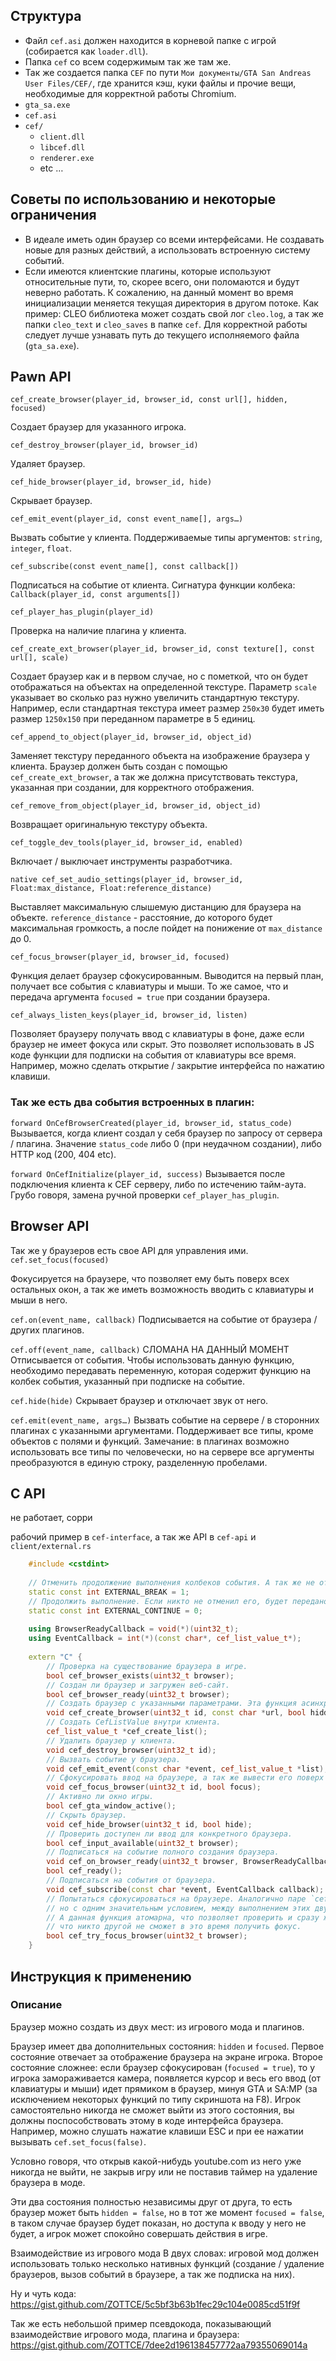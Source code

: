 
## Структура
- Файл `cef.asi` должен находится в корневой папке с игрой (собирается как `loader.dll`).
- Папка `cef` со всем содержимым так же там же.
- Так же создается папка `CEF` по пути `Мои документы/GTA San Andreas User Files/CEF/`, где хранится кэш, куки файлы и прочие вещи, необходимые для корректной работы Chromium.
- `gta_sa.exe`
- `cef.asi`
- `cef/`
    - `client.dll`
    - `libcef.dll`
    - `renderer.exe`
    - etc …


## Советы по использованию и некоторые ограничения
- В идеале иметь один браузер со всеми интерфейсами. Не создавать новые для разных действий, а использовать встроенную систему событий.
- Если имеются клиентские плагины, которые используют относительные пути, то, скорее всего, они поломаются и будут неверно работать. К сожалению, на данный момент во время инициализации меняется текущая директория в другом потоке. Как пример: CLEO библиотека может создать свой лог `cleo.log`, а так же папки `cleo_text` и `cleo_saves` в папке `cef`. Для корректной работы следует лучше узнавать путь до текущего исполняемого файла (`gta_sa.exe`).

## Pawn API

`cef_create_browser(player_id, browser_id, const url[], hidden, focused)`

Создает браузер для указанного игрока.

`cef_destroy_browser(player_id, browser_id)`

Удаляет браузер.

`cef_hide_browser(player_id, browser_id, hide)`

Скрывает браузер.

`cef_emit_event(player_id, const event_name[], args…)`

Вызвать событие у клиента. Поддерживаемые типы аргументов: `string`, `integer`, `float`.

`cef_subscribe(const event_name[], const callback[])`

Подписаться на событие от клиента. Сигнатура функции колбека: `Callback(player_id, const arguments[])`

`cef_player_has_plugin(player_id)`

Проверка на наличие плагина у клиента.

`cef_create_ext_browser(player_id, browser_id, const texture[], const url[], scale)`

Создает браузер как и в первом случае, но с пометкой, что он будет отображаться на объектах на определенной текстуре. Параметр `scale` указывает во сколько раз нужно увеличить стандартную текстуру. Например, если стандартная текстура имеет размер `250x30` будет иметь размер `1250x150` при переданном параметре в 5 единиц.

`cef_append_to_object(player_id, browser_id, object_id)`

Заменяет текстуру переданного объекта на изображение браузера у клиента. Браузер должен быть создан с помощью `cef_create_ext_browser`, а так же должна присутствовать текстура, указанная при создании, для корректного отображения.

`cef_remove_from_object(player_id, browser_id, object_id)`

Возвращает оригинальную текстуру объекта.

`cef_toggle_dev_tools(player_id, browser_id, enabled)`

Включает / выключает инструменты разработчика.

`native cef_set_audio_settings(player_id, browser_id, Float:max_distance, Float:reference_distance)`

Выставляет максимальную слышемую дистанцию для браузера на объекте. `reference_distance` - расстояние, до которого будет максимальная громкость, а после пойдет на понижение от `max_distance` до 0.

`cef_focus_browser(player_id, browser_id, focused)`

Функция делает браузер сфокусированным. Выводится на первый план, получает все события с клавиатуры и мыши. То же самое, что и передача аргумента `focused = true` при создании браузера.

`cef_always_listen_keys(player_id, browser_id, listen)`

Позволяет браузеру получать ввод с клавиатуры в фоне, даже если браузер не имеет фокуса или скрыт. Это позволяет использовать в JS коде функции для подписки на события от клавиатуры все время. Например, можно сделать открытие / закрытие интерфейса по нажатию клавиши.


### Так же есть два события встроенных в плагин:

`forward OnCefBrowserCreated(player_id, browser_id, status_code)`
Вызывается, когда клиент создал у себя браузер по запросу от сервера / плагина. Значение `status_code` либо 0 (при неудачном создании), либо HTTP код (200, 404 etc).

`forward OnCefInitialize(player_id, success)`
Вызывается после подключения клиента к CEF серверу, либо по истечению тайм-аута. Грубо говоря, замена ручной проверки `cef_player_has_plugin`.

## Browser API

Так же у браузеров есть свое API для управления ими.
`cef.set_focus(focused)`

Фокусируется на браузере, что позволяет ему быть поверх всех остальных окон, а так же иметь возможность вводить с клавиатуры и мыши в него.

`cef.on(event_name, callback)`
Подписывается на событие от браузера / других плагинов.

`cef.off(event_name, callback)`
СЛОМАНА НА ДАННЫЙ МОМЕНТ
Отписывается от события. Чтобы использовать данную функцию, необходимо передавать переменную, которая содержит функцию на колбек события, указанный при подписке на событие.

`cef.hide(hide)`
Скрывает браузер и отключает звук от него.

`cef.emit(event_name, args…)`
Вызвать событие на сервере / в сторонних плагинах с указанными аргументами. Поддерживает все типы, кроме объектов с полями и функций. Замечание: в плагинах возможно использовать все типы по человечески, но на сервере все аргументы преобразуются в единую строку, разделенную пробелами.

## C API

не работает, сорри

рабочий пример в `cef-interface`, а так же API в `cef-api` и `client/external.rs`

```C++
    #include <cstdint>
    
    // Отменить продолжение выполнения колбеков события. А так же не отправлять его серверу.
    static const int EXTERNAL_BREAK = 1;
    // Продолжить выполнение. Если никто не отменил его, будет передано серверу.
    static const int EXTERNAL_CONTINUE = 0;
    
    using BrowserReadyCallback = void(*)(uint32_t);
    using EventCallback = int(*)(const char*, cef_list_value_t*);
    
    extern "C" {
        // Проверка на существование браузера в игре.
        bool cef_browser_exists(uint32_t browser);
        // Создан ли браузер и загружен веб-сайт.
        bool cef_browser_ready(uint32_t browser);
        // Создать браузер с указанными параметрами. Эта функция асинхронная, браузер создается не сразу.
        void cef_create_browser(uint32_t id, const char *url, bool hidden, bool focused);
        // Создать CefListValue внутри клиента.
        cef_list_value_t *cef_create_list();
        // Удалить браузер у клиента.
        void cef_destroy_browser(uint32_t id);
        // Вызвать событие у браузера.
        void cef_emit_event(const char *event, cef_list_value_t *list);
        // Сфокусировать ввод на браузере, а так же вывести его поверх всех остальных.
        void cef_focus_browser(uint32_t id, bool focus);
        // Активно ли окно игры.
        bool cef_gta_window_active();
        // Скрыть браузер.
        void cef_hide_browser(uint32_t id, bool hide);
        // Проверить доступен ли ввод для конкретного браузера.
        bool cef_input_available(uint32_t browser);
        // Подписаться на событие полного создания браузера.
        void cef_on_browser_ready(uint32_t browser, BrowserReadyCallback callback);
        bool cef_ready();
        // Подписаться на события от браузера.
        void cef_subscribe(const char *event, EventCallback callback);
        // Попытаться сфокусироваться на браузере. Аналогично паре `cef_input_available` + `cef_focus_browser`,
        // но с одним значительным условием, между выполнением этих двух функции кто-то другой может захватить фокус.
        // А данная функция атомарна, что позволяет проверить и сразу же захватить, гарантируя,
        // что никто другой не сможет в это время получить фокус.
        bool cef_try_focus_browser(uint32_t browser);
    }
```


## Инструкция к применению

### Описание
Браузер можно создать из двух мест: из игрового мода и плагинов.


Браузер имеет два дополнительных состояния: `hidden` и `focused`. Первое состояние отвечает за отображение браузера на экране игрока. Второе состояние сложнее: если браузер сфокусирован (`focused = true`), то у игрока замораживается камера, появляется курсор и весь его ввод (от клавиатуры и мыши) идет прямиком в браузер, минуя GTA и SA:MP (за исключением некоторых функций по типу скриншота на F8). Игрок самостоятельно никогда не сможет выйти из этого состояния, вы должны поспособствовать этому в коде интерфейса браузера. Например, можно слушать нажатие клавиши ESC и при ее нажатии вызывать `cef.set_focus(false)`.


Условно говоря, что открыв какой-нибудь youtube.com из него уже никогда не выйти, не закрыв игру или не поставив таймер на удаление браузера в моде.


Эти два состояния полностью независимы друг от друга, то есть браузер может быть `hidden = false`, но в тот же момент `focused = false`, в таком случае браузер будет показан, но доступа к вводу у него не будет, а игрок может спокойно совершать действия в игре.


Взаимодействие из игрового мода
В двух словах: игровой мод должен использовать только несколько нативных функций (создание / удаление браузеров, вызов событий в браузере, а так же подписка на них).


Ну и чуть кода: https://gist.github.com/ZOTTCE/5c5bf3b63b1fec29c104e0085cd51f9f


Так же есть небольшой пример псевдокода, показывающий взаимодействие игрового мода, плагина и браузера: https://gist.github.com/ZOTTCE/7dee2d196138457772aa79355069014a
